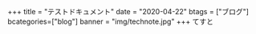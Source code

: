 +++
title = "テストドキュメント"
date = "2020-04-22"
btags = ["ブログ"]
bcategories=["blog"]
banner = "img/technote.jpg"
+++
てすと